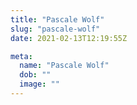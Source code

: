 ```yaml
---
title: "Pascale Wolf"
slug: "pascale-wolf"
date: 2021-02-13T12:19:55Z

meta:
  name: "Pascale Wolf"
  dob: ""
  image: ""
---
```


